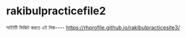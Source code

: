 # rakibulpracticefile2
সাইটটি ভিজিট করতে এই লিঙ্ক----
https://rhprofile.github.io/rakibulpracticesite3/

